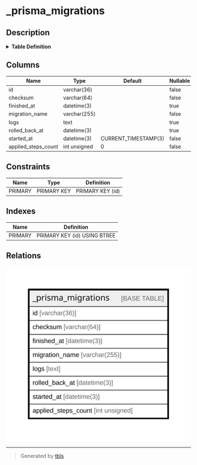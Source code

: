 # _prisma_migrations

## Description

<details>
<summary><strong>Table Definition</strong></summary>

```sql
CREATE TABLE `_prisma_migrations` (
  `id` varchar(36) COLLATE utf8mb4_unicode_ci NOT NULL,
  `checksum` varchar(64) COLLATE utf8mb4_unicode_ci NOT NULL,
  `finished_at` datetime(3) DEFAULT NULL,
  `migration_name` varchar(255) COLLATE utf8mb4_unicode_ci NOT NULL,
  `logs` text COLLATE utf8mb4_unicode_ci,
  `rolled_back_at` datetime(3) DEFAULT NULL,
  `started_at` datetime(3) NOT NULL DEFAULT CURRENT_TIMESTAMP(3),
  `applied_steps_count` int unsigned NOT NULL DEFAULT '0',
  PRIMARY KEY (`id`)
) ENGINE=InnoDB DEFAULT CHARSET=utf8mb4 COLLATE=utf8mb4_unicode_ci
```

</details>

## Columns

| Name | Type | Default | Nullable | Extra Definition | Children | Parents | Comment |
| ---- | ---- | ------- | -------- | ---------------- | -------- | ------- | ------- |
| id | varchar(36) |  | false |  |  |  |  |
| checksum | varchar(64) |  | false |  |  |  |  |
| finished_at | datetime(3) |  | true |  |  |  |  |
| migration_name | varchar(255) |  | false |  |  |  |  |
| logs | text |  | true |  |  |  |  |
| rolled_back_at | datetime(3) |  | true |  |  |  |  |
| started_at | datetime(3) | CURRENT_TIMESTAMP(3) | false | DEFAULT_GENERATED |  |  |  |
| applied_steps_count | int unsigned | 0 | false |  |  |  |  |

## Constraints

| Name | Type | Definition |
| ---- | ---- | ---------- |
| PRIMARY | PRIMARY KEY | PRIMARY KEY (id) |

## Indexes

| Name | Definition |
| ---- | ---------- |
| PRIMARY | PRIMARY KEY (id) USING BTREE |

## Relations

![er](_prisma_migrations.svg)

---

> Generated by [tbls](https://github.com/k1LoW/tbls)
